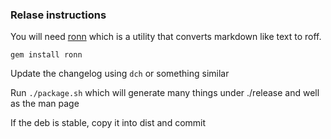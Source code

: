 ### Relase instructions

You will need [ronn](https://github.com/rtomayko/ronn) which is a utility that converts markdown like text to roff.

    gem install ronn

Update the changelog using `dch` or something similar

Run `./package.sh` which will generate many things under ./release and well as the man page

If the deb is stable, copy it into dist and commit